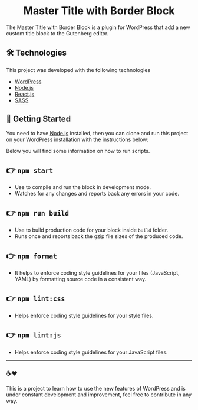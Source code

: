 <h1 align="center">
  Master Title with Border Block
</h1>

The Master Title with Border Block is a plugin for WordPress that add a new custom title block to the Gutenberg editor.

## 🛠 Technologies
This project was developed with the following technologies

- [WordPress](https://br.wordpress.org/)
- [Node.js](https://nodejs.org/)
- [React.js](https://pt-br.reactjs.org/)
- [SASS](https://sass-lang.com/)

## :closed_book: Getting Started

You need to have [Node.js](https://nodejs.org/) installed, then you can clone and run this project on your WordPress installation with the instructions below:

Below you will find some information on how to run scripts.

## 👉  `npm start`
- Use to compile and run the block in development mode.
- Watches for any changes and reports back any errors in your code.

## 👉  `npm run build`
- Use to build production code for your block inside `build` folder.
- Runs once and reports back the gzip file sizes of the produced code.

## 👉  `npm format`
- It helps to enforce coding style guidelines for your files (JavaScript, YAML) by formatting source code in a consistent way.

## 👉  `npm lint:css`
- Helps enforce coding style guidelines for your style files.

## 👉  `npm lint:js`
- Helps enforce coding style guidelines for your JavaScript files.



---

### ☕❤

This is a project to learn how to use the new features of WordPress and is under constant development and improvement, feel free to contribute in any way.
